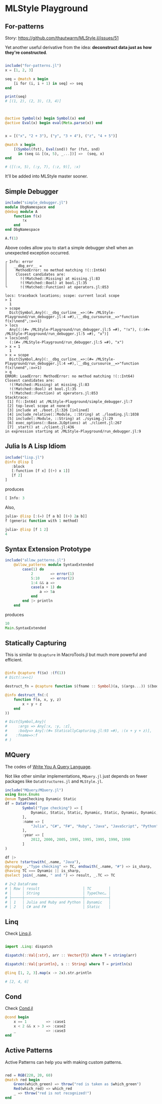 # MLStyle Playground

## For-patterns

Story: https://github.com/thautwarm/MLStyle.jl/issues/51

Yet another useful derivative from the idea: **deconstruct data just as how they're constructed**.

```julia

include("for-patterns.jl")
x = [1, 2, 3]

seq = @match x begin
    [i for (i, i + 1) in seq] => seq
end

print(seq)
# [(1, 2), (2, 3), (3, 4)]



@active Symbol(x) begin Symbol(x) end
@active Eval(x) begin eval(Meta.parse(x)) end


x = [("x", "2 + 3"), ("y", "3 + 4"), ("z", "4 + 5")]

@match x begin
    [(Symbol(fst), Eval(snd)) for (fst, snd)
      in (seq && [(x, 5), _...])] =>  (seq, x)
end

# ([(:x, 5), (:y, 7), (:z, 9)], :x)
```

It'll be added into MLStyle master sooner.

## Simple Debugger

```julia
include("simple_debugger.jl")
module DbgNamespace end
@debug module A
    function f(x)
        !x
    end
end DbgNamespace

A.f(1)
```

Above codes allow you to start a simple debugger shell when
an unexpected exception occurred.

```
┌ Info: error
│   __dbg_err__ =
│    MethodError: no method matching !(::Int64)
│    Closest candidates are:
│      !(!Matched::Missing) at missing.jl:83
│      !(!Matched::Bool) at bool.jl:35
└      !(!Matched::Function) at operators.jl:853

locs: traceback locations; scope: current local scope
> 1
  1
> scope
  Dict{Symbol,Any}(:__dbg_curline__=>:(#= /MLStyle-Playground/run_debugger.jl:4 =#),:__dbg_cursource__=>"function f(x)\nend",:x=>1)
> locs
  Any[(:(#= /MLStyle-Playground/run_debugger.jl:5 =#), "!x"), (:(#= /MLStyle-Playground/run_debugger.jl:5 =#), "x")]
> locs[end]
  (:(#= /MLStyle-Playground/run_debugger.jl:5 =#), "x")
> x = 1
  1
> x = scope
  Dict{Symbol,Any}(:__dbg_curline__=>:(#= /MLStyle-Playground/run_debugger.jl:4 =#),:__dbg_cursource__=>"function f(x)\nend",:x=>1)
> q
ERROR: LoadError: MethodError: no method matching !(::Int64)
Closest candidates are:
  !(!Matched::Missing) at missing.jl:83
  !(!Matched::Bool) at bool.jl:35
  !(!Matched::Function) at operators.jl:853
Stacktrace:
 [1] f(::Int64) at /MLStyle-Playground/simple_debugger.jl:7
 [2] top-level scope at none:0
 [3] include at ./boot.jl:326 [inlined]
 [4] include_relative(::Module, ::String) at ./loading.jl:1038
 [5] include(::Module, ::String) at ./sysimg.jl:29
 [6] exec_options(::Base.JLOptions) at ./client.jl:267
 [7] _start() at ./client.jl:436
in expression starting at /MLStyle-Playground/run_debugger.jl:9
```

## Julia Is A Lisp Idiom

```julia
include("lisp.jl")
@info @lisp [
   :block
   [:function [f x] [(+) x 1]]
   [f 2]
]
```
produces
```julia
[ Info: 3
```

Also,
```julia
julia> @lisp [:(=) [f a b] [(+) 2a b]]
f (generic function with 1 method)

julia> @lisp [f 1 2]
4
```

## Syntax Extension Prototype

```julia
include("allow_patterns.jl")
    @allow_patterns module SyntaxExtended
        case(1) do
            2        => error(1)
            5:10     => error(2)
            1:4 && a =>
            case(a + 1) do
                a => 5a
            end
        end |> println
    end
```
produces
```julia
10
Main.SyntaxExtended
```

## Statically Capturing

This is similar to `@capture` in MacroTools.jl but much more powerful and efficient.

```julia

@info @capture f($x) :(f(1))
# Dict(:x=>1)

destruct_fn = @capture function $(fname :: Symbol)(a, $(args...)) $(body...) end

@info destruct_fn(:(
    function f(a, x, y, z)
        x + y + z
    end
))

# Dict{Symbol,Any}(
#     :args => Any[:x, :y, :z],
#     :body=> Any[:(#= StaticallyCapturing.jl:93 =#), :(x + y + z)],
#    :fname=>:f
# )

```

## MQuery

The codes of [Write You A Query Language](https://github.com/thautwarm/MLStyle.jl/blob/tutorial-MQuery/docs/src/tutorials/query-lang.md).

Not like other similar implementations, `MQuery.jl` just depends on fewer packages like `DataStructures.jl` and `MLStyle.jl`.

```julia
include("MQuery/MQuery.jl")
using Base.Enums
@enum TypeChecking Dynamic Static
df = DataFrame(
        Symbol("Type checking") => [
            Dynamic, Static, Static, Dynamic, Static, Dynamic, Dynamic, Static
        ],
        :name => [
            "Julia", "C#", "F#", "Ruby", "Java", "JavaScript", "Python", "Haskell"
        ],
        :year => [
            2012, 2000, 2005, 1995, 1995, 1995, 1990, 1990
        ]
)

df |>
@where !startswith(_.name, "Java"),
@groupby _."Type checking" => TC, endswith(_.name, "#") => is_sharp,
@having TC === Dynamic || is_sharp,
@select join(_.name, " and ") => result, _.TC => TC

# 2×2 DataFrame
# │ Row │ result                    │ TC        │
# │     │ String                    │ TypeChec… │
# ├─────┼───────────────────────────┼───────────┤
# │ 1   │ Julia and Ruby and Python │ Dynamic   │
# │ 2   │ C# and F#                 │ Static    │
```

## Linq

Check [Linq.jl](./Linq.jl).

```julia

import .Linq: dispatch

dispatch(::Val{:str}, arr :: Vector{T}) where T = string(arr)

dispatch(::Val{:println}, s :: String) where T = println(s)

@linq [1, 2, 3].map(x -> 2x).str.println

# [2, 4, 6]
```

## Cond

Check [Cond.jl](./Cond.jl)

```julia
@cond begin
    x == 1         => :case1
    x < 2 && x > 3 => :case2
    _              => :case3
end
```

## Active Patterns

Active Patterns can help you with making custom patterns.

```julia

red = RGB(220, 20, 60)
@match red begin
    Green(which_green) => throw("red is taken as $which_green")
    Red(which_red) => which_red
    _ => throw("red is not recognized!")
end

```
